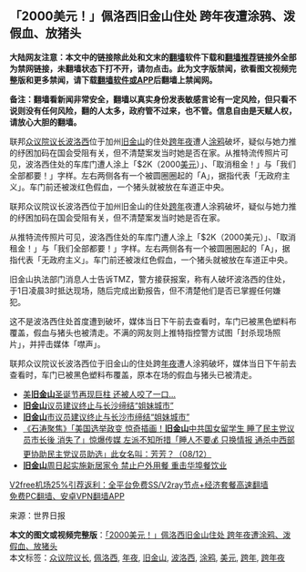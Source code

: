  <h2>「2000美元！」佩洛西旧金山住处 跨年夜遭涂鸦、泼假血、放猪头</h2> <p class="notice"><b>大陆网友注意：本文中的链接除此处和文末的<a href="https://github.com/bannedbook/fanqiang" >翻墙</a>软件下载和<a href="https://github.com/killgcd/justmysocks/blob/master/README.md">翻墙推荐</a>链接外全部为禁网链接，未翻墙状态下打不开，请勿点击。此为文字版禁闻，欲看图文视频完整版和更多禁闻，请下载<a href="https://github.com/bannedbook/fanqiang">翻墙软件或APP</a>后翻墙上禁闻网。</p><p>备注：翻墙看新闻非常安全，翻墙以真实身份发表敏感言论有一定风险，但只看不说则没有任何风险，翻的人太多，政府管不过来，也不管。信息自由是天赋人权，请放心大胆的翻墙。</b></p>  <div class="entry"> <p id="summary">联邦<a href="https://www.bannedbook.org/bnews/tag/%E4%BC%97%E8%AE%AE%E9%99%A2%E8%AE%AE%E9%95%BF/" class="st_tag internal_tag" rel="tag" title="标签 众议院议长 下的日志">众议院议长</a><a href="https://www.bannedbook.org/bnews/tag/%e6%b3%a2%e6%b4%9b%e8%a5%bf/" class="st_tag internal_tag" rel="tag" title="标签 波洛西 下的日志">波洛西</a>位于加州<a href="https://www.bannedbook.org/bnews/tag/%e6%97%a7%e9%87%91%e5%b1%b1/" class="st_tag internal_tag" rel="tag" title="标签 旧金山 下的日志">旧金山</a>的住处<a href="https://www.bannedbook.org/bnews/tag/%E8%B7%A8%E5%B9%B4%E5%A4%9C/" class="st_tag internal_tag" rel="tag" title="标签 跨年夜 下的日志">跨年夜</a>遭人<a href="https://www.bannedbook.org/bnews/tag/%E6%B6%82%E9%B8%A6/" class="st_tag internal_tag" rel="tag" title="标签 涂鸦 下的日志">涂鸦</a>破坏，疑似与她力推的纾困加码在国会受阻有关，但不清楚案发当时她是否在家。从推特流传照片可见，波洛西住处的车库门遭人涂上「$2K（2000<a href="https://www.bannedbook.org/bnews/tag/%e7%be%8e%e5%85%83/" class="st_tag internal_tag" rel="tag" title="标签 美元 下的日志">美元</a>）」、「取消租金！」与「我们全部都要！」字样。左右两侧各有一个被圆圈圈起的「A」，据指代表「无政府主义」。车门前还被泼红色假血，一个猪头就被放在车道正中央。</p> <p id="conimg">联邦众议院议长波洛西位于加州旧金山的住处<a href="https://www.bannedbook.org/bnews/tag/%E8%B7%A8%E5%B9%B4/" class="st_tag internal_tag" rel="tag" title="标签 跨年 下的日志">跨年</a>夜遭人涂鸦破坏，疑似与她力推的纾困加码在国会受阻有关，但不清楚案发当时她是否在家。</p> <p>从推特流传照片可见，波洛西住处的车库门遭人涂上「$2K（2000美元）」、「取消租金！」与「我们全部都要！」字样。左右两侧各有一个被圆圈圈起的「A」，据指代表「无政府主义」。车门前还被泼红色假血，一个猪头就被放在车道正中央。</p>  <p></p> <p></p> <p>旧金山执法部门消息人士告诉TMZ，警方接获报案，称有人破坏波洛西的住处，于1日凌晨3时抵达现场，随后完成出勤报告，但不清楚他们是否已掌握任何嫌犯。</p>  <p>这不是波洛西住处首度遭到破坏，媒体当日下午前去查看时，车门已被黑色塑料布覆盖，假血与猪头也被清走。不满的网友则上推特指控警方试图「封杀现场照片」，并抨击媒体「噤声」。</p> <p>联邦众议院议长波洛西位于旧金山的住处跨<a href="https://www.bannedbook.org/bnews/tag/%E5%B9%B4%E5%A4%9C/" class="st_tag internal_tag" rel="tag" title="标签 年夜 下的日志">年夜</a>遭人涂鸦破坏，媒体当日下午前去查看时，车门已被黑色塑料布覆盖，原本在场的假血与猪头已被清走。</p> <ul class='op-related-articles' title='相关阅读'> <li><a href='https://www.bannedbook.org/bnews/funmedia/20201228/1456550.html' target='_blank'>美<b>旧金山</b>圣诞节再现巨柱 还被人咬了一口…</a></li> <li><a href='https://www.bannedbook.org/bnews/baitai/20201226/1455524.html' target='_blank'><b>旧金山</b>议员建议终止与长沙缔结“姐妹城市”</a></li> <li><a href='https://www.bannedbook.org/bnews/renquan/20201225/1454583.html' target='_blank'><b>旧金山</b>市议员建议终止与长沙市缔结“姐妹城市”</a></li> <li><a href='https://www.bannedbook.org/bnews/bannedvideo/20201209/1444503.html' target='_blank'>《石涛聚焦》「美国选举政变 惊奇插画！<b>旧金山</b>中共国女留学生 睡了民主党议员市长後 消失了」惊爆传媒 左派不知所措「睡人不要💰 只换情报 通杀中西部 更协助民主党议员助选」此女名叫：芳芳？（08/12）</a></li> <li><a href='https://www.bannedbook.org/bnews/cnnews/20201207/1443306.html' target='_blank'><b>旧金山</b>周日起实施新居家令 禁止户外用餐 重击华埠餐饮业</a></li> </ul> <p class="texttj"> <a href="https://www.bannedbook.org/forum23/topic22702.html" target="_blank">V2free机场25%引荐返利：全平台免费SS/V2ray节点+经济套餐高速翻墙</a><br/> <a href="https://github.com/bannedbook/fanqiang/wiki/%E7%A6%81%E9%97%BB%E7%BD%91%E5%AE%89%E5%8D%93%E7%BF%BB%E5%A2%99%E6%96%B0%E9%97%BBAPP" target="_blank">免费PC翻墙、安卓VPN翻墙APP</a></p><p> 来源：世界日报 </p> <a name='sharetosocial'></a>       <div><b>本文的图文或视频完整版</b>：<a href='https://www.bannedbook.org/bnews/cnnews/20210103/1459909.html'>「2000美元！」佩洛西旧金山住处 跨年夜遭涂鸦、泼假血、放猪头</a></div>  </div><!--END ENTRY--> <div class="postfooter"> <div>本文标签：<a href="https://www.bannedbook.org/bnews/tag/%E4%BC%97%E8%AE%AE%E9%99%A2%E8%AE%AE%E9%95%BF/" rel="tag">众议院议长</a>, <a href="https://www.bannedbook.org/bnews/tag/%e4%bd%a9%e6%b4%9b%e8%a5%bf/" rel="tag">佩洛西</a>, <a href="https://www.bannedbook.org/bnews/tag/%E5%B9%B4%E5%A4%9C/" rel="tag">年夜</a>, <a href="https://www.bannedbook.org/bnews/tag/%e6%97%a7%e9%87%91%e5%b1%b1/" rel="tag">旧金山</a>, <a href="https://www.bannedbook.org/bnews/tag/%e6%b3%a2%e6%b4%9b%e8%a5%bf/" rel="tag">波洛西</a>, <a href="https://www.bannedbook.org/bnews/tag/%E6%B6%82%E9%B8%A6/" rel="tag">涂鸦</a>, <a href="https://www.bannedbook.org/bnews/tag/%e7%be%8e%e5%85%83/" rel="tag">美元</a>, <a href="https://www.bannedbook.org/bnews/tag/%E8%B7%A8%E5%B9%B4/" rel="tag">跨年</a>, <a href="https://www.bannedbook.org/bnews/tag/%E8%B7%A8%E5%B9%B4%E5%A4%9C/" rel="tag">跨年夜</a></div>  </div><!--END POSTFOOTER--> 
